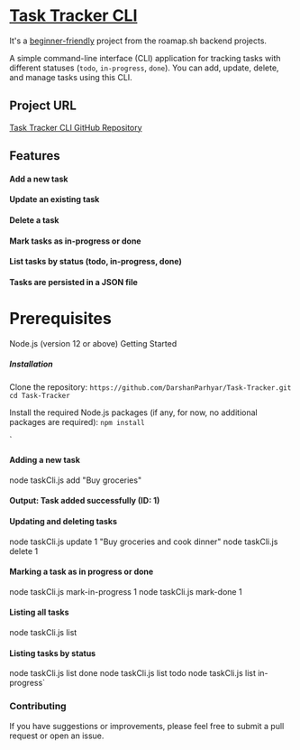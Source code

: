 # [Task Tracker CLI](https://github.com/DarshanParhyar/Task-Tracker)


It's a [beginner-friendly](https://roadmap.sh/projects/task-tracker) project from the roamap.sh backend projects. 



A simple command-line interface (CLI) application for tracking tasks with different statuses (`todo`, `in-progress`, `done`). 
You can add, update, delete, and manage tasks using this CLI.

## Project URL
[Task Tracker CLI GitHub Repository](https://github.com/DarshanParhyar/Task-Tracker)

## Features
#### Add a new task
#### Update an existing task
#### Delete a task
#### Mark tasks as in-progress or done
#### List tasks by status (todo, in-progress, done)
#### Tasks are persisted in a JSON file


# Prerequisites
Node.js (version 12 or above)
Getting Started
##### Installation
Clone the repository:
`https://github.com/DarshanParhyar/Task-Tracker.git`
`cd Task-Tracker`

Install the required Node.js packages (if any, for now, no additional packages are required):
`npm install`

` 
#### Adding a new task
node taskCli.js add "Buy groceries"
#### Output: Task added successfully (ID: 1)

#### Updating and deleting tasks
node taskCli.js update 1 "Buy groceries and cook dinner"
node taskCli.js delete 1

#### Marking a task as in progress or done
node taskCli.js mark-in-progress 1
node taskCli.js mark-done 1

#### Listing all tasks
node taskCli.js list

#### Listing tasks by status
node taskCli.js list done
node taskCli.js list todo
node taskCli.js list in-progress`

### Contributing
If you have suggestions or improvements, please feel free to submit a pull request or open an issue.


